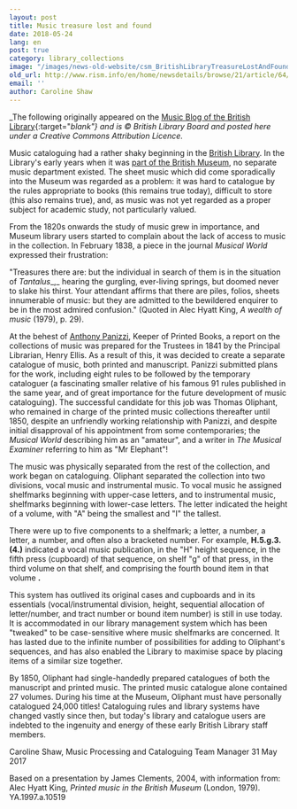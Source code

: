 ```yaml
---
layout: post
title: Music treasure lost and found
date: 2018-05-24
lang: en
post: true
category: library_collections
image: "/images/news-old-website/csm_BritishLibraryTreasureLostAndFound1_53787dfd26.jpg"
old_url: http://www.rism.info/en/home/newsdetails/browse/21/article/64/music-treasure-lost-and-found.html
email: ''
author: Caroline Shaw
---
```


_The following originally appeared on the [Music Blog of the British Library](http://blogs.bl.uk/music/2017/05/music-treasure-lost-and-found.html){:target="_blank"} and is © British Library Board and posted here under a Creative Commons Attribution Licence._

Music cataloguing had a rather shaky beginning in the [British Library](http://www.bl.uk). In the Library's early years when it was [part of the British Museum](http://www.bl.uk/aboutus/quickinfo/facts/history/), no separate music department existed. The sheet music which did come sporadically into the Museum was regarded as a problem: it was hard to catalogue by the rules appropriate to books (this remains true today), difficult to store (this also remains true), and, as music was not yet regarded as a proper subject for academic study, not particularly valued.

From the 1820s onwards the study of music grew in importance, and Museum library users started to complain about the lack of access to music in the collection. In February 1838, a piece in the journal _Musical World_ expressed their frustration:

"Treasures there are: but the individual in search of them is in the situation of _Tantalus__,_ hearing the gurgling, ever-living springs, but doomed never to slake his thirst. Your attendant affirms that there are piles, folios, sheets innumerable of music: but they are admitted to the bewildered enquirer to be in the most admired confusion." (Quoted in Alec Hyatt King, _A wealth of music_ (1979), p. 29).

At the behest of [Anthony Panizzi](http://blogs.bl.uk/untoldlives/2015/09/from-revolutionary-to-librarian-sir-anthony-panizzi.html), Keeper of Printed Books, a report on the collections of music was prepared for the Trustees in 1841 by the Principal Librarian, Henry Ellis. As a result of this, it was decided to create a separate catalogue of music, both printed and manuscript. Panizzi submitted plans for the work, including eight rules to be followed by the temporary cataloguer (a fascinating smaller relative of his famous 91 rules published in the same year, and of great importance for the future development of music cataloguing). The successful candidate for this job was Thomas Oliphant, who remained in charge of the printed music collections thereafter until 1850, despite an unfriendly working relationship with Panizzi, and despite initial disapproval of his appointment from some contemporaries; the _Musical World_ describing him as an "amateur", and a writer in _The Musical Examiner_ referring to him as "Mr Elephant"!

The music was physically separated from the rest of the collection, and work began on cataloguing. Oliphant separated the collection into two divisions, vocal music and instrumental music. To vocal music he assigned shelfmarks beginning with upper-case letters, and to instrumental music, shelfmarks beginning with lower-case letters. The letter indicated the height of a volume, with "A" being the smallest and "I" the tallest.

There were up to five components to a shelfmark; a letter, a number, a letter, a number, and often also a bracketed number. For example, **H.5.g.3.(4.)** indicated a vocal music publication, in the "H" height sequence, in the fifth press (cupboard) of that sequence, on shelf "g" of that press, in the third volume on that shelf, and comprising the fourth bound item in that volume **.**

This system has outlived its original cases and cupboards and in its essentials (vocal/instrumental division, height, sequential allocation of letter/number, and tract number or bound item number) is still in use today. It is accommodated in our library management system which has been "tweaked" to be case-sensitive where music shelfmarks are concerned. It has lasted due to the infinite number of possibilities for adding to Oliphant's sequences, and has also enabled the Library to maximise space by placing items of a similar size together.

By 1850, Oliphant had single-handedly prepared catalogues of both the manuscript and printed music. The printed music catalogue alone contained 27 volumes. During his time at the Museum, Oliphant must have personally catalogued 24,000 titles! Cataloguing rules and library systems have changed vastly since then, but today's library and catalogue users are indebted to the ingenuity and energy of these early British Library staff members.

Caroline Shaw, Music Processing and Cataloguing Team Manager
31 May 2017

Based on a presentation by James Clements, 2004, with information from: Alec Hyatt King, _Printed music in the British Museum_ (London, 1979). YA.1997.a.10519
